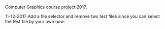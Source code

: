 Computer Graphics course project 2017.

11-12-2017
Add a file selector and remove two test files since you can select the test file by your own now.